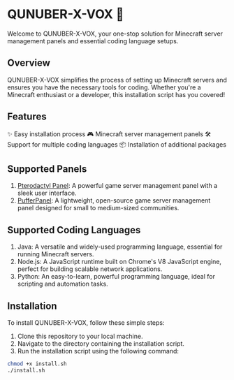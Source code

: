 # QUNUBER-X-VOX 🚀

Welcome to QUNUBER-X-VOX, your one-stop solution for Minecraft server management panels and essential coding language setups.

## Overview

QUNUBER-X-VOX simplifies the process of setting up Minecraft servers and ensures you have the necessary tools for coding. Whether you're a Minecraft enthusiast or a developer, this installation script has you covered!

## Features

✨ Easy installation process
🎮 Minecraft server management panels
🛠️ Support for multiple coding languages
📦 Installation of additional packages

## Supported Panels

1. [Pterodactyl Panel](https://pterodactyl.io/): A powerful game server management panel with a sleek user interface.
2. [PufferPanel](https://www.pufferpanel.com/): A lightweight, open-source game server management panel designed for small to medium-sized communities.

## Supported Coding Languages

1. Java: A versatile and widely-used programming language, essential for running Minecraft servers.
2. Node.js: A JavaScript runtime built on Chrome's V8 JavaScript engine, perfect for building scalable network applications.
3. Python: An easy-to-learn, powerful programming language, ideal for scripting and automation tasks.

## Installation

To install QUNUBER-X-VOX, follow these simple steps:

1. Clone this repository to your local machine.
2. Navigate to the directory containing the installation script.
3. Run the installation script using the following command:

```bash
chmod +x install.sh
./install.sh
